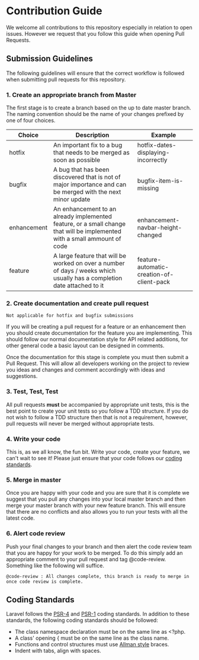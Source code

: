 # Contribution Guide

We welcome all contributions to this repository especially in relation to open issues. However we request that you follow this guide when opening Pull Requests.

## Submission Guidelines

The following guidelines will ensure that the correct workflow is followed when submitting pull requests for this repository.

### 1\. Create an appropriate branch from Master

The first stage is to create a branch based on the up to date master branch. The naming convention should be the name of your changes prefixed by one of four choices.

Choice      | Description                                                                                                               | Example
----------- | ------------------------------------------------------------------------------------------------------------------------- | -----------------------------------------
hotfix      | An important fix to a bug that needs to be merged as soon as possible                                                     | hotfix-dates-displaying-incorrectly
bugfix      | A bug that has been discovered that is not of major importance and can be merged with the next minor update               | bugfix-item-is-missing
enhancement | An enhancement to an already implemented feature, or a small change that will be implemented with a small ammount of code | enhancement-navbar-height-changed
feature     | A large feature that will be worked on over a number of days / weeks which usually has a completion date attached to it   | feature-automatic-creation-of-client-pack

### 2\. Create documentation and create pull request

`Not applicable for hotfix and bugfix submissions`

If you will be creating a pull request for a feature or an enhancement then you should create documentation for the feature you are implementing. This should follow our normal documentation style for API related additions, for other general code a basic layout can be designed in comments.

Once the documentation for this stage is complete you must then submit a Pull Request. This will allow all developers working on the project to review you ideas and changes and comment accordingly with ideas and suggestions.

### 3\. Test, Test, Test

All pull requests **must** be accompanied by appropriate unit tests, this is the best point to create your unit tests so you follow a TDD structure. If you do not wish to follow a TDD structure then that is not a requirement, however, pull requests will never be merged without appropriate tests.

### 4\. Write your code

This is, as we all know, the fun bit. Write your code, create your feature, we can't wait to see it! Please just ensure that your code follows our [coding standards](#coding-standards).

### 5\. Merge in master

Once you are happy with your code and you are sure that it is complete we suggest that you pull any changes into your local master branch and then merge your master branch with your new feature branch. This will ensure that there are no conflicts and also allows you to run your tests with all the latest code.

### 6\. Alert code review

Push your final changes to your branch and then alert the code review team that you are happy for your work to be merged. To do this simply add an appropriate comment to your pull request and tag @code-review. Something like the following will suffice.

`@code-review : All changes complete, this branch is ready to merge in once code review is complete.`

## Coding Standards

Laravel follows the [PSR-4](https://github.com/php-fig/fig-standards/blob/master/accepted/PSR-4-autoloader.md) and [PSR-1](https://github.com/php-fig/fig-standards/blob/master/accepted/PSR-1-basic-coding-standard.md) coding standards. In addition to these standards, the following coding standards should be followed:

- The class namespace declaration must be on the same line as <?php.
- A class' opening { must be on the same line as the class name.
- Functions and control structures must use [Allman style](https://en.wikipedia.org/wiki/Indent_style#Allman_style) braces.
- Indent with tabs, align with spaces.
